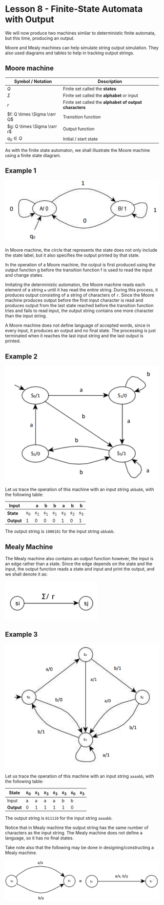 # Lesson 8 - Finite-State Automata with Output 

We will now produce two machines similar to deterministic finite automata, but this time, producing an output.

Moore and Mealy machines can help simulate string output simulation. They also used diagrams and tables to help in tracking output strings. 

## Moore machine
| Symbol / Notation | Description |
| --- | --- |
| $Q$ | Finite set called the **states** |
| $\Sigma$ | Finite set called the **alphabet** or input |
| $r$ | Finite set called the **alphabet of output characters** |
| $f: Q \times \Sigma \rarr Q$ | Transition function |
| $g: Q \times \Sigma \rarr r$ | Output function |
| $q_0 \in Q$ | Initial / start state |

As with the finite state automaton, we shall illustrate the Moore machine using a finite state diagram. 

## Example 1

![](ex1.png)

In Moore machine, the circle that represents the state does not only include the state label, but it also specifies the output printed by that state.

In the operation of a Moore machine, the output is first produced using the output function g before the transition function f is used to read the input and change states.

Imitating the deterministic automaton, the Moore machine reads each element of a string `w` until it has read the entire string. During this process, it produces output consisting of a string of characters of `r`. Since the Moore machine produces output before the first input character is read and produces output from the last state reached before the transition function tries and fails to read input, the output string contains one more character than the input string.

A Moore machine does not define language of accepted words, since in every input, it produces an output and no final state. The processing is just terminated when it reaches the last input string and the last output is printed.

## Example 2
![](ex2.png)

Let us trace the operation of this machine with an input string `abbabb`, with the 
following table:

| Input | | a | b | b | a | b | b |
| --- | --- | --- | --- | --- | --- | --- | --- |
| **State** | $s_0$ | $s_1$ | $s_1$ | $s_1$ | $s_3$ | $s_2$ | $s_3$ |
| **Output** | 1 | 0 | 0 | 0 | 1 | 0 | 1 |

The output string is `1000101` for the input string `abbabb`.

## Mealy Machine
The Mealy machine also contains an output function however, the input is an edge rather than a state. Since the edge depends on the state and the input, the output function reads a state and input and print the output, and we shall denote it as: 

![](ex3.png)

## Example 3

![](ex4.png)

Let us trace the operation of this machine with an input string `aaaabb`, with
the following table:

| **State** | $s_0$ | $s_1$ | $s_3$ | $s_3$ | $s_3$ | $s_0$ | $s_3$ |
| --- | --- | --- | --- | --- | --- | --- | --- |
| Input | a | a | a | a | b | b |  |
| **Output** | 0 | 1 | 1 | 1 | 1 | 0 |  |

The output string is `011110` for the input string `aaaabb`.

Notice that in Mealy machine the output string has the same number of characters as the input string. The Mealy machine does not define a language, so it 
has no final states.

 Take note also that the following may be done in designing/constructing a Mealy machine. 

 ![](ex5.png)